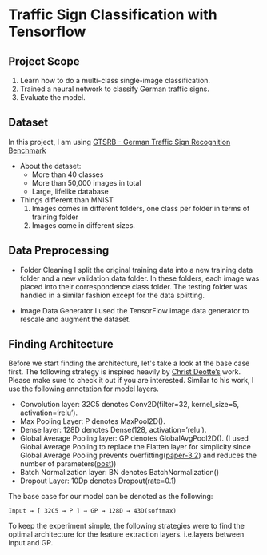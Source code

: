 # Traffic Sign Classification with Tensorflow
## Project Scope
1. Learn how to do a multi-class single-image classification.
2. Trained a neural network to classify German traffic signs.
3. Evaluate the model.

## Dataset
In this project, I am using [GTSRB - German Traffic Sign Recognition Benchmark](https://www.kaggle.com/datasets/meowmeowmeowmeowmeow/gtsrb-german-traffic-sign)
- About the dataset:
    - More than 40 classes
    - More than 50,000 images in total
    - Large, lifelike database
- Things different than MNIST
    1. Images comes in different folders, one class per folder in terms of training folder
    2. Images come in different sizes.

## Data Preprocessing

- Folder Cleaning
I split the original training data into a new training data folder and a new validation data folder. In these folders, each image was placed into their correspondence class folder. The testing folder was handled in a similar fashion except for the data splitting.

- Image Data Generator
I used the TensorFlow image data generator to rescale and augment the dataset.

## Finding Architecture
Before we start finding the architecture, let's take a look at the base case first. The following strategy is inspired heavily by [Christ Deotte’s](https://www.kaggle.com/code/cdeotte/how-to-choose-cnn-architecture-mnist/notebook) work. Please make sure to check it out if you are interested. Similar to his work, I use the following annotation for model layers.

- Convolution layer: 32C5 denotes Conv2D(filter=32, kernel_size=5, activation=’relu’).
- Max Pooling Layer:  P denotes MaxPool2D().
- Dense layer:  128D denotes Dense(128, activation=’relu’).
- Global Average Pooling layer:  GP denotes GlobalAvgPool2D(). (I used Global Average Pooling to replace the Flatten layer for simplicity since Global Average Pooling prevents overfitting([paper-3.2](https://arxiv.org/pdf/1312.4400.pdf)) and reduces the number of parameters([post](https://stackoverflow.com/a/65860888)))
- Batch Normalization layer: BN denotes BatchNormalization()
- Dropout Layer: 10Dp denotes Dropout(rate=0.1)

The base case for our model can be denoted as the following:

```Input → [ 32C5 → P ] → GP → 128D → 43D(softmax)```

To keep the experiment simple, the following strategies were to find the optimal architecture for the feature extraction layers. i.e.layers between Input and GP.
